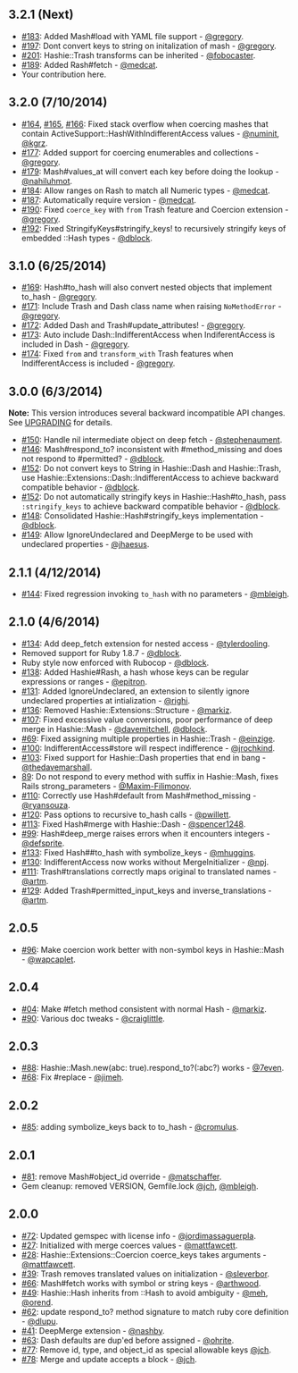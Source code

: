 ## 3.2.1 (Next)

* [#183](https://github.com/intridea/hashie/pull/183): Added Mash#load with YAML file support - [@gregory](https://github.com/gregory).
* [#197](https://github.com/intridea/hashie/pull/197): Dont convert keys to string on initalization of mash - [@gregory](https://github.com/gregory).
* [#201](https://github.com/intridea/hashie/pull/201): Hashie::Trash transforms can be inherited - [@fobocaster](https://github.com/fobocaster).
* [#189](https://github.com/intridea/hashie/pull/189): Added Rash#fetch - [@medcat](https://github.com/medcat).
* Your contribution here.

## 3.2.0 (7/10/2014)

* [#164](https://github.com/intridea/hashie/pull/164), [#165](https://github.com/intridea/hashie/pull/165), [#166](https://github.com/intridea/hashie/pull/166): Fixed stack overflow when coercing mashes that contain ActiveSupport::HashWithIndifferentAccess values - [@numinit](https://github.com/numinit), [@kgrz](https://github.com/kgrz).
* [#177](https://github.com/intridea/hashie/pull/177): Added support for coercing enumerables and collections - [@gregory](https://github.com/gregory).
* [#179](https://github.com/intridea/hashie/pull/179): Mash#values_at will convert each key before doing the lookup - [@nahiluhmot](https://github.com/nahiluhmot).
* [#184](https://github.com/intridea/hashie/pull/184): Allow ranges on Rash to match all Numeric types - [@medcat](https://github.com/medcat).
* [#187](https://github.com/intridea/hashie/pull/187): Automatically require version - [@medcat](https://github.com/medcat).
* [#190](https://github.com/intridea/hashie/issues/190): Fixed `coerce_key` with `from` Trash feature and Coercion extension - [@gregory](https://github.com/gregory).
* [#192](https://github.com/intridea/hashie/pull/192): Fixed StringifyKeys#stringify_keys! to recursively stringify keys of embedded ::Hash types - [@dblock](https://github.com/dblock).

## 3.1.0 (6/25/2014)

* [#169](https://github.com/intridea/hashie/pull/169): Hash#to_hash will also convert nested objects that implement to_hash - [@gregory](https://github.com/gregory).
* [#171](https://github.com/intridea/hashie/pull/171): Include Trash and Dash class name when raising `NoMethodError` - [@gregory](https://github.com/gregory).
* [#172](https://github.com/intridea/hashie/pull/172): Added Dash and Trash#update_attributes! - [@gregory](https://github.com/gregory).
* [#173](https://github.com/intridea/hashie/pull/173): Auto include Dash::IndifferentAccess when IndiferentAccess is included in Dash - [@gregory](https://github.com/gregory).
* [#174](https://github.com/intridea/hashie/pull/174): Fixed `from` and `transform_with` Trash features when IndifferentAccess is included - [@gregory](https://github.com/gregory).

## 3.0.0 (6/3/2014)

**Note:** This version introduces several backward incompatible API changes. See [UPGRADING](UPGRADING.md) for details.

* [#150](https://github.com/intridea/hashie/pull/159): Handle nil intermediate object on deep fetch - [@stephenaument](https://github.com/stephenaument).
* [#146](https://github.com/intridea/hashie/issues/146): Mash#respond_to? inconsistent with #method_missing and does not respond to #permitted? - [@dblock](https://github.com/dblock).
* [#152](https://github.com/intridea/hashie/pull/152): Do not convert keys to String in Hashie::Dash and Hashie::Trash, use Hashie::Extensions::Dash::IndifferentAccess to achieve backward compatible behavior - [@dblock](https://github.com/dblock).
* [#152](https://github.com/intridea/hashie/pull/152): Do not automatically stringify keys in Hashie::Hash#to_hash, pass `:stringify_keys` to achieve backward compatible behavior - [@dblock](https://github.com/dblock).
* [#148](https://github.com/intridea/hashie/pull/148): Consolidated Hashie::Hash#stringify_keys implementation - [@dblock](https://github.com/dblock).
* [#149](https://github.com/intridea/hashie/issues/149): Allow IgnoreUndeclared and DeepMerge to be used with undeclared properties - [@jhaesus](https://github.com/jhaesus).

## 2.1.1 (4/12/2014)

* [#144](https://github.com/intridea/hashie/issues/144): Fixed regression invoking `to_hash` with no parameters - [@mbleigh](https://github.com/mbleigh).

## 2.1.0 (4/6/2014)

* [#134](https://github.com/intridea/hashie/pull/134): Add deep_fetch extension for nested access - [@tylerdooling](https://github.com/tylerdooling).
* Removed support for Ruby 1.8.7 - [@dblock](https://github.com/dblock).
* Ruby style now enforced with Rubocop - [@dblock](https://github.com/dblock).
* [#138](https://github.com/intridea/hashie/pull/138): Added Hashie#Rash, a hash whose keys can be regular expressions or ranges - [@epitron](https://github.com/epitron).
* [#131](https://github.com/intridea/hashie/pull/131): Added IgnoreUndeclared, an extension to silently ignore undeclared properties at intialization - [@righi](https://github.com/righi).
* [#136](https://github.com/intridea/hashie/issues/136): Removed Hashie::Extensions::Structure - [@markiz](https://github.com/markiz).
* [#107](https://github.com/intridea/hashie/pull/107): Fixed excessive value conversions, poor performance of deep merge in Hashie::Mash - [@davemitchell](https://github.com/dblock), [@dblock](https://github.com/dblock).
* [#69](https://github.com/intridea/hashie/issues/69): Fixed assigning multiple properties in Hashie::Trash - [@einzige](https://github.com/einzige).
* [#100](https://github.com/intridea/hashie/pull/100): IndifferentAccess#store will respect indifference - [@jrochkind](https://github.com/jrochkind).
* [#103](https://github.com/intridea/hashie/pull/103): Fixed support for Hashie::Dash properties that end in bang - [@thedavemarshall](https://github.com/thedavemarshall).
* [89](https://github.com/intridea/hashie/issues/89): Do not respond to every method with suffix in Hashie::Mash, fixes Rails strong_parameters - [@Maxim-Filimonov](https://github.com/Maxim-Filimonov).
* [#110](https://github.com/intridea/hashie/pull/110): Correctly use Hash#default from Mash#method_missing - [@ryansouza](https://github.com/ryansouza).
* [#120](https://github.com/intridea/hashie/pull/120): Pass options to recursive to_hash calls - [@pwillett](https://github.com/pwillett).
* [#113](https://github.com/intridea/hashie/issues/113): Fixed Hash#merge with Hashie::Dash - [@spencer1248](https://github.com/spencer1248).
* [#99](https://github.com/intridea/hashie/issues/99): Hash#deep_merge raises errors when it encounters integers - [@defsprite](https://github.com/defsprite).
* [#133](https://github.com/intridea/hashie/pull/133): Fixed Hash##to_hash with symbolize_keys - [@mhuggins](https://github.com/mhuggins).
* [#130](https://github.com/intridea/hashie/pull/130): IndifferentAccess now works without MergeInitializer - [@npj](https://github.com/npj).
* [#111](https://github.com/intridea/hashie/issues/111): Trash#translations correctly maps original to translated names - [@artm](https://github.com/artm).
* [#129](https://github.com/intridea/hashie/pull/129): Added Trash#permitted_input_keys and inverse_translations - [@artm](https://github.com/artm).

## 2.0.5

* [#96](https://github.com/intridea/hashie/pull/96): Make coercion work better with non-symbol keys in Hashie::Mash - [@wapcaplet](https://github.com/wapcaplet).

## 2.0.4

* [#04](https://github.com/intridea/hashie/pull/94): Make #fetch method consistent with normal Hash - [@markiz](https://github.com/markiz).
* [#90](https://github.com/intridea/hashie/pull/90): Various doc tweaks - [@craiglittle](https://github.com/craiglittle).

## 2.0.3

* [#88](https://github.com/intridea/hashie/pull/88): Hashie::Mash.new(abc: true).respond_to?(:abc?) works - [@7even](https://github.com/7even).
* [#68](https://github.com/intridea/hashie/pull/68): Fix #replace - [@jimeh](https://github.com/jimeh).

## 2.0.2

* [#85](https://github.com/intridea/hashie/pull/85): adding symbolize_keys back to to_hash - [@cromulus](https://github.com/cromulus).

## 2.0.1

* [#81](https://github.com/intridea/hashie/pull/81): remove Mash#object_id override - [@matschaffer](https://github.com/matschaffer).
* Gem cleanup: removed VERSION, Gemfile.lock [@jch](https://github.com/jch), [@mbleigh](https://github.com/mbleigh).

## 2.0.0

* [#72](https://github.com/intridea/hashie/pull/72): Updated gemspec with license info - [@jordimassaguerpla](https://github.com/jordimassaguerpla).
* [#27](https://github.com/intridea/hashie/pull/27): Initialized with merge coerces values - [@mattfawcett](https://github.com/mattfawcett).
* [#28](https://github.com/intridea/hashie/pull/28): Hashie::Extensions::Coercion coerce_keys takes arguments - [@mattfawcett](https://github.com/mattfawcett).
* [#39](https://github.com/intridea/hashie/pull/39): Trash removes translated values on initialization - [@sleverbor](https://github.com/sleverbor).
* [#66](https://github.com/intridea/hashie/pull/66): Mash#fetch works with symbol or string keys - [@arthwood](https://github.com/arthwood).
* [#49](https://github.com/intridea/hashie/pull/49): Hashie::Hash inherits from ::Hash to avoid ambiguity - [@meh](https://github.com/meh), [@orend](https://github.com/orend).
* [#62](https://github.com/intridea/hashie/pull/62): update respond_to? method signature to match ruby core definition - [@dlupu](https://github.com/dlupu).
* [#41](https://github.com/intridea/hashie/pull/41): DeepMerge extension - [@nashby](https://github.com/nashby).
* [#63](https://github.com/intridea/hashie/pull/63): Dash defaults are dup'ed before assigned - [@ohrite](https://github.com/ohrite).
* [#77](https://github.com/intridea/hashie/pull/77): Remove id, type, and object_id as special allowable keys [@jch](https://github.com/jch).
* [#78](https://github.com/intridea/hashie/pull/78): Merge and update accepts a block - [@jch](https://github.com/jch).
